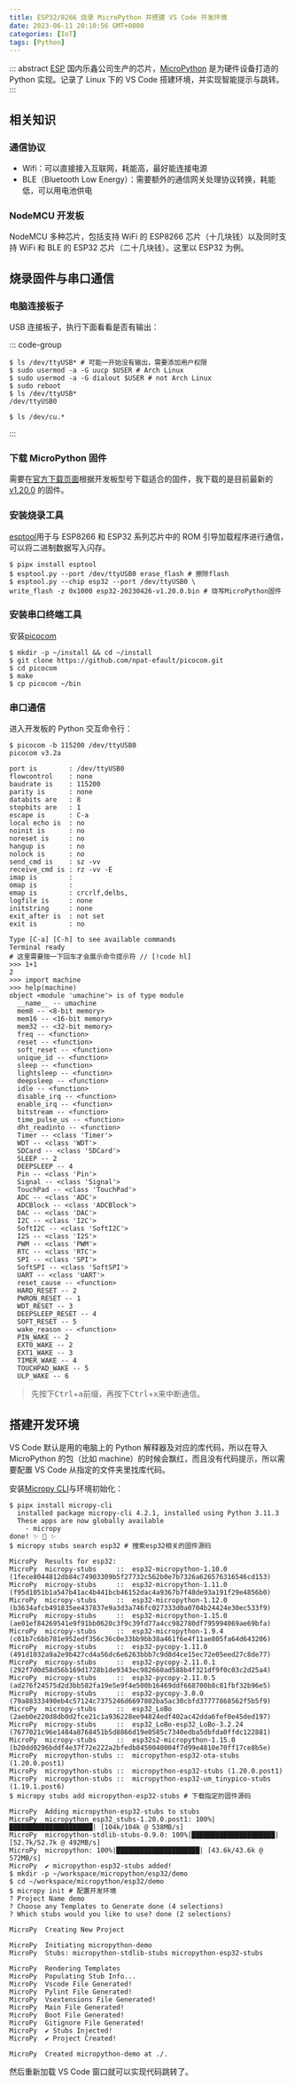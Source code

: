 ```yaml
---
title: ESP32/8266 烧录 MicroPython 并搭建 VS Code 开发环境
date: 2023-06-11 20:10:56 GMT+0800
categories: [IoT]
tags: [Python]
---
```


::: abstract
[ESP](https://www.espressif.com/zh-hans/products/socs/esp32) 国内乐鑫公司生产的芯片，[MicroPython](https://docs.micropython.org/en/latest/) 是为硬件设备打造的 Python 实现。记录了 Linux 下的 VS Code 搭建环境，并实现智能提示与跳转。
:::

<!-- more -->

## 相关知识

### 通信协议

- Wifi：可以直接接入互联网，耗能高，最好能连接电源
- BLE（Bluetooth Low Energy）：需要额外的通信网关处理协议转换，耗能低，可以用电池供电

### NodeMCU 开发板

NodeMCU 多种芯片，包括支持 WiFi 的 ESP8266 芯片（十几块钱）以及同时支持 WiFi 和 BLE 的 ESP32 芯片（二十几块钱）。这里以 ESP32 为例。

## 烧录固件与串口通信

### 电脑连接板子

USB 连接板子，执行下面看看是否有输出：

::: code-group

```terminal [Linux]
$ ls /dev/ttyUSB* # 可能一开始没有输出，需要添加用户权限
$ sudo usermod -a -G uucp $USER # Arch Linux
$ sudo usermod -a -G dialout $USER # not Arch Linux
$ sudo reboot
$ ls /dev/ttyUSB*
/dev/ttyUSB0
```

```terminal [Mac OS]
$ ls /dev/cu.*
```

:::

### 下载 MicroPython 固件

需要在[官方下载页面](https://micropython.org/download/?port=esp32)根据开发板型号下载适合的固件，我下载的是目前最新的 [v1.20.0](https://micropython.org/resources/firmware/esp32-20230426-v1.20.0.bin) 的固件。

### 安装烧录工具

[esptool](https://github.com/espressif/esptool)用于与 ESP8266 和 ESP32 系列芯片中的 ROM 引导加载程序进行通信，可以将二进制数据写入闪存。

```terminal
$ pipx install esptool
$ esptool.py --port /dev/ttyUSB0 erase_flash # 擦除flash
$ esptool.py --chip esp32 --port /dev/ttyUSB0 \
write_flash -z 0x1000 esp32-20230426-v1.20.0.bin # 烧写MicroPython固件
```

### 安装串口终端工具

安装[picocom](https://github.com/npat-efault/picocom)

```terminal
$ mkdir -p ~/install && cd ~/install
$ git clone https://github.com/npat-efault/picocom.git
$ cd picocom
$ make
$ cp picocom ~/bin
```

### 串口通信

进入开发板的 Python 交互命令行：

```terminal
$ picocom -b 115200 /dev/ttyUSB0
picocom v3.2a

port is        : /dev/ttyUSB0
flowcontrol    : none
baudrate is    : 115200
parity is      : none
databits are   : 8
stopbits are   : 1
escape is      : C-a
local echo is  : no
noinit is      : no
noreset is     : no
hangup is      : no
nolock is      : no
send_cmd is    : sz -vv
receive_cmd is : rz -vv -E
imap is        :
omap is        :
emap is        : crcrlf,delbs,
logfile is     : none
initstring     : none
exit_after is  : not set
exit is        : no

Type [C-a] [C-h] to see available commands
Terminal ready
# 这里需要按一下回车才会展示命令提示符 // [!code hl]
>>> 1+1
2
>>> import machine
>>> help(machine)
object <module 'umachine'> is of type module
  __name__ -- umachine
  mem8 -- <8-bit memory>
  mem16 -- <16-bit memory>
  mem32 -- <32-bit memory>
  freq -- <function>
  reset -- <function>
  soft_reset -- <function>
  unique_id -- <function>
  sleep -- <function>
  lightsleep -- <function>
  deepsleep -- <function>
  idle -- <function>
  disable_irq -- <function>
  enable_irq -- <function>
  bitstream -- <function>
  time_pulse_us -- <function>
  dht_readinto -- <function>
  Timer -- <class 'Timer'>
  WDT -- <class 'WDT'>
  SDCard -- <class 'SDCard'>
  SLEEP -- 2
  DEEPSLEEP -- 4
  Pin -- <class 'Pin'>
  Signal -- <class 'Signal'>
  TouchPad -- <class 'TouchPad'>
  ADC -- <class 'ADC'>
  ADCBlock -- <class 'ADCBlock'>
  DAC -- <class 'DAC'>
  I2C -- <class 'I2C'>
  SoftI2C -- <class 'SoftI2C'>
  I2S -- <class 'I2S'>
  PWM -- <class 'PWM'>
  RTC -- <class 'RTC'>
  SPI -- <class 'SPI'>
  SoftSPI -- <class 'SoftSPI'>
  UART -- <class 'UART'>
  reset_cause -- <function>
  HARD_RESET -- 2
  PWRON_RESET -- 1
  WDT_RESET -- 3
  DEEPSLEEP_RESET -- 4
  SOFT_RESET -- 5
  wake_reason -- <function>
  PIN_WAKE -- 2
  EXT0_WAKE -- 2
  EXT1_WAKE -- 3
  TIMER_WAKE -- 4
  TOUCHPAD_WAKE -- 5
  ULP_WAKE -- 6
```

> 先按下<kbd>Ctrl</kbd>+<kbd>a</kbd>前缀，再按下<kbd>Ctrl</kbd>+<kbd>x</kbd>来中断通信。

## 搭建开发环境

VS Code 默认是用的电脑上的 Python 解释器及对应的库代码，所以在导入 MicroPython 的包（比如 machine）的时候会飘红，而且没有代码提示，所以需要配置 VS Code 从指定的文件夹里找库代码。

安装[Micropy CLI](https://github.com/BradenM/micropy-cli)与环境初始化：

```terminal
$ pipx install micropy-cli
  installed package micropy-cli 4.2.1, installed using Python 3.11.3
  These apps are now globally available
    - micropy
done! ✨ 🌟 ✨
$ micropy stubs search esp32 # 搜索esp32相关的固件源码

MicroPy  Results for esp32:
MicroPy  micropy-stubs     ::  esp32-micropython-1.10.0 (1fece8044812db84c74903309b5f27732c562b0e7b7326a626576316546cd153)
MicroPy  micropy-stubs     ::  esp32-micropython-1.11.0 (f95d1051b1a547b41ac4b441bcb46152dac4a9367b7f48de93a191f29e4856b0)
MicroPy  micropy-stubs     ::  esp32-micropython-1.12.0 (b3634afcb491835ee437837e9a3d3a746fc027333d0a0704b24424e30ec533f9)
MicroPy  micropy-stubs     ::  esp32-micropython-1.15.0 (ae01ef84269541e9f91bb0620c3f9c39fd77a4cc982780df795994069ae69bfa)
MicroPy  micropy-stubs     ::  esp32-micropython-1.9.4 (c01b7c6bb781e952edf356c36c0e33bb9bb38a461f6e4f11ae805fa64d643206)
MicroPy  micropy-stubs     ::  esp32-pycopy-1.11.0 (491d1032a9a2e9b427cd4a56dc6e6263bbb7c9d8d4ce15ec72e05eed27c8de77)
MicroPy  micropy-stubs     ::  esp32-pycopy-2.11.0.1 (292f7d0d58d56b169d1728b1de9343ec982660ad588b4f321df9f0c03c2d25a4)
MicroPy  micropy-stubs     ::  esp32-pycopy-2.11.0.5 (ad276f24575d2d3bb582fa19e5e9f4e500b16469ddf668700b8c81fbf32b96e5)
MicroPy  micropy-stubs     ::  esp32-pycopy-3.0.0 (79a88333490eb4c57124c7375246d6697802ba5ac30cbfd37777868562f5b5f9)
MicroPy  micropy-stubs     ::  esp32_LoBo (2aeb0e220d8db0d2fce21c1a936228ee94824edf402ac42dda6fef0e45ded197)
MicroPy  micropy-stubs     ::  esp32_LoBo-esp32_LoBo-3.2.24 (7677021c96e1484a8768451b5d8866d19e0585c7340edba5dbfda0ffdc122881)
MicroPy  micropy-stubs     ::  esp32s2-micropython-1.15.0 (b20dd0296bddf4e37f72e222a2bfedb8450040004f7d99e4810e70ff17ce8b5e)
MicroPy  micropython-stubs ::  micropython-esp32-ota-stubs (1.20.0.post1)
MicroPy  micropython-stubs ::  micropython-esp32-stubs (1.20.0.post1)
MicroPy  micropython-stubs ::  micropython-esp32-um_tinypico-stubs (1.19.1.post6)
$ micropy stubs add micropython-esp32-stubs # 下载指定的固件源码

MicroPy  Adding micropython-esp32-stubs to stubs
MicroPy  micropython_esp32_stubs-1.20.0.post1: 100%|█████████████████████| [104k/104k @ 538MB/s]
MicroPy  micropython-stdlib-stubs-0.9.0: 100%|█████████████████████| [52.7k/52.7k @ 492MB/s]
MicroPy  micropython: 100%|█████████████████████| [43.6k/43.6k @ 572MB/s]
MicroPy  ✔ micropython-esp32-stubs added!
$ mkdir -p ~/workspace/micropython/esp32/demo
$ cd ~/workspace/micropython/esp32/demo
$ micropy init # 配置开发环境
? Project Name demo
? Choose any Templates to Generate done (4 selections)
? Which stubs would you like to use? done (2 selections)

MicroPy  Creating New Project

MicroPy  Initiating micropython-demo
MicroPy  Stubs: micropython-stdlib-stubs micropython-esp32-stubs

MicroPy  Rendering Templates
MicroPy  Populating Stub Info...
MicroPy  Vscode File Generated!
MicroPy  Pylint File Generated!
MicroPy  Vsextensions File Generated!
MicroPy  Main File Generated!
MicroPy  Boot File Generated!
MicroPy  Gitignore File Generated!
MicroPy  ✔ Stubs Injected!
MicroPy  ✔ Project Created!

MicroPy  Created micropython-demo at ./.
```

然后重新加载 VS Code 窗口就可以实现代码跳转了。
